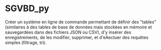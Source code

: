 # SGVBD_py
Créer un système en ligne de commande permettant de définir des "tables"  (similaires à des tables de base de données mais stockées en mémoire et  sauvegardées dans des fichiers JSON ou CSV), d'y insérer des enregistrements,  de les modifier, supprimer, et d'eAectuer des requêtes simples (filtrage, tri).
